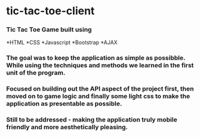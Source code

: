 # tic-tac-toe-client

### Tic Tac Toe Game built using 
*HTML
*CSS
*Javascript
*Bootstrap
*AJAX
### The goal was to keep the application as simple as possibble. While using the techniques and methods we learned in the first unit of the program.
### Focused on building out the API aspect of the project first, then moved on to game logic and finally some light css to make the application as presentable as possible.
### Still to be addressed - making the application truly mobile friendly and more aesthetically pleasing.
